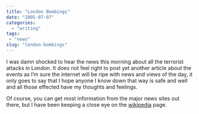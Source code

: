 ```yaml
---
title: "London Bombings"
date: "2005-07-07"
categories: 
  - "writing"
tags:
 - "news"
slug: "london-bombings"
---
```


I was damn shocked to hear the news this morning about all the terrorist attacks in London. It does not feel right to post yet another article about the events as I’m sure the internet will be ripe with news and views of the day, it only goes to say that I hope anyone I know down that way is safe and well and all those effected have my thoughts and feelings.  

Of course, you can get most information from the major news sites out there, but I have been keeping a close eye on the [wikipedia](https://en.wikipedia.org/wiki/7_July_2005_London_bombing) page.
